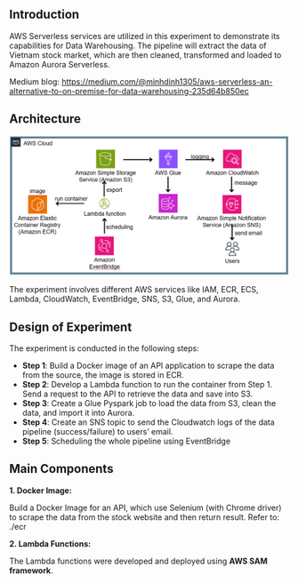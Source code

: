 <h2>Introduction</h2>
AWS Serverless services are utilized in this experiment to demonstrate its capabilities for Data Warehousing. The pipeline will extract the data of Vietnam stock market, which are then cleaned, transformed and loaded to Amazon Aurora Serverless.

Medium blog: https://medium.com/@minhdinh1305/aws-serverless-an-alternative-to-on-premise-for-data-warehousing-235d64b850ec

<h2>Architecture</h2>

![](./pic/architecture.png)

The experiment involves different AWS services like IAM, ECR, ECS, Lambda, CloudWatch, EventBridge, SNS, S3, Glue, and Aurora.

<h2>Design of Experiment</h2>

 The experiment is conducted in the following steps:
- **Step 1**: Build a Docker image of an API application to scrape the data from the source, the image is stored in ECR. 
- **Step 2**: Develop a Lambda function to run the container from Step 1. Send a request to the API to retrieve the data and save into S3. 
- **Step 3**: Create a Glue Pyspark job to load the data from S3, clean the data, and import it into Aurora. 
- **Step 4**: Create an SNS topic to send the Cloudwatch logs of the data pipeline (success/failure) to users’ email. 
- **Step 5**: Scheduling the whole pipeline using EventBridge

<h2>Main Components</h2>

**1. Docker Image:**

Build a Docker Image for an API, which use Selenium (with Chrome driver) to scrape the data from the stock website and then return result.
Refer to: ./ecr

**2. Lambda Functions:**

The Lambda functions were developed and deployed using **AWS SAM framework**.




